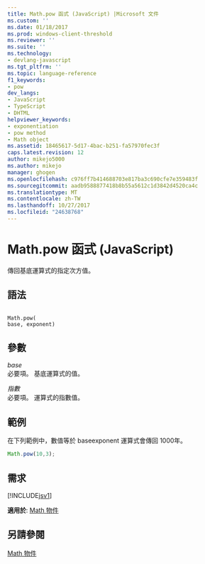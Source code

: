 ```yaml
---
title: Math.pow 函式 (JavaScript) |Microsoft 文件
ms.custom: ''
ms.date: 01/18/2017
ms.prod: windows-client-threshold
ms.reviewer: ''
ms.suite: ''
ms.technology:
- devlang-javascript
ms.tgt_pltfrm: ''
ms.topic: language-reference
f1_keywords:
- pow
dev_langs:
- JavaScript
- TypeScript
- DHTML
helpviewer_keywords:
- exponentiation
- pow method
- Math object
ms.assetid: 18465617-5d17-4bac-b251-fa57970fec3f
caps.latest.revision: 12
author: mikejo5000
ms.author: mikejo
manager: ghogen
ms.openlocfilehash: c976ff7b414688703e817ba3c690cfe7e359483f
ms.sourcegitcommit: aadb9588877418b8b55a5612c1d3842d4520ca4c
ms.translationtype: MT
ms.contentlocale: zh-TW
ms.lasthandoff: 10/27/2017
ms.locfileid: "24638768"
---
```

# <a name="mathpow-function-javascript"></a>Math.pow 函式 (JavaScript)
傳回基底運算式的指定次方值。  
  
## <a name="syntax"></a>語法  
  
```  
  
Math.pow(  
base, exponent)   
```  
  
## <a name="parameters"></a>參數  
 *base*  
 必要項。 基底運算式的值。  
  
 *指數*  
 必要項。 運算式的指數值。  
  
## <a name="example"></a>範例  
 在下列範例中，數值等於 baseexponent 運算式會傳回 1000年。  
  
```JavaScript  
Math.pow(10,3);  
```  
  
## <a name="requirements"></a>需求  
 [!INCLUDE[jsv1](../../javascript/misc/includes/jsv1-md.md)]  
  
 **適用於**: [Math 物件](../../javascript/reference/math-object-javascript.md)  
  
## <a name="see-also"></a>另請參閱  
 [Math 物件](../../javascript/reference/math-object-javascript.md)